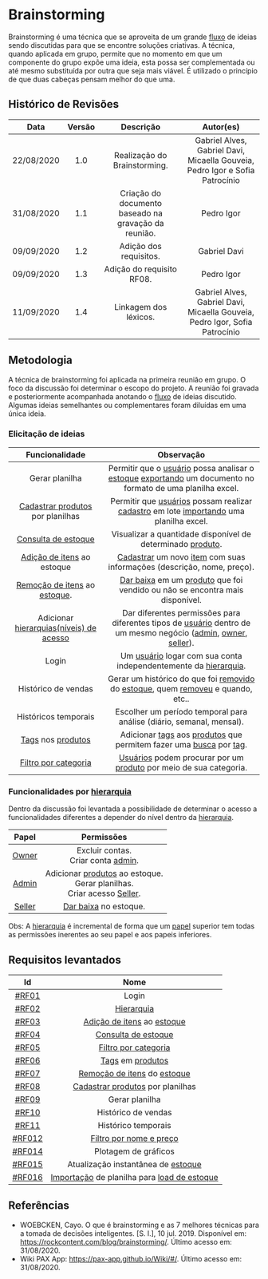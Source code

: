 # Brainstorming

Brainstorming é uma técnica que se aproveita de um grande [fluxo](Modeling/verbo?id=fluxo) de ideias sendo discutidas para que se encontre soluções criativas. A técnica, quando aplicada em grupo, permite que no momento em que um componente do grupo expõe uma ideia, esta possa ser complementada ou até mesmo substituída por outra que seja mais viável. É utilizado o princípio de que duas cabeças pensam melhor do que uma.

## Histórico de Revisões

|    Data    | Versão | Descrição | Autor(es) |
| :--------: | :----: | :-------: | :-------: |
| 22/08/2020 |  1.0   |             Realização do Brainstorming.             | Gabriel Alves, Gabriel Davi, Micaella Gouveia, Pedro Igor e Sofia Patrocínio |
| 31/08/2020 |  1.1   | Criação do documento baseado na gravação da reunião. |  Pedro Igor |
| 09/09/2020 |  1.2   |  Adição dos requisitos.  |  Gabriel Davi |
| 09/09/2020 |  1.3   | Adição do requisito RF08. |   Pedro Igor    |
| 11/09/2020 |  1.4   |  Linkagem dos léxicos. | Gabriel Alves, Gabriel Davi, Micaella Gouveia, Pedro Igor, Sofia Patrocínio |

## Metodologia

A técnica de brainstorming foi aplicada na primeira reunião em grupo. O foco da discussão foi determinar o escopo do projeto. A reunião foi gravada e posteriormente acompanhada anotando o [fluxo](Modeling/verbo?id=fluxo) de ideias discutido. Algumas ideias semelhantes ou complementares foram diluídas em uma única ideia.

### Elicitação de ideias

|                              Funcionalidade                               |                                                                              Observação                                                                               |
| :-----------------------------------------------------------------------: | :-------------------------------------------------------------------------------------------------------------------------------------------------------------------: |
|                              Gerar planilha                               | Permitir que o [usuário](Modeling/objeto?id=usuário) possa analisar o [estoque](Modeling/objeto?id=Estoque) [exportando](Modeling/verbo?id=Exportação) um documento no formato de uma planilha excel. |
|  [Cadastrar produtos](Modeling/verbo?id=Cadastrar-Produto) por planilhas  |                          Permitir que [usuários](Modeling/objeto?id=usuário) possam realizar [cadastro](Modeling/verbo?id=Cadastrar-Produto) em lote [importando](Modeling/verbo?id=Importação) uma planilha excel.                          |
|        [Consulta de estoque](Modeling/verbo?id=Consultar-Produto)         |                                       Visualizar a quantidade disponível de determinado [produto](Modeling/objeto?id=Produto).                                        |
|     [Adição de itens](Modeling/verbo?id=Cadastrar-Produto) ao estoque     |                                                 [Cadastrar](Modeling/verbo?id=Cadastrar-Produto) um novo [item](Modeling/objeto?id=Produto) com suas informações (descrição, nome, preço).                                                 |
|                       [Remoção de itens](Modeling/verbo?id=Baixa-em-Produto) ao [estoque](Modeling/objeto?id=Estoque).                        |            [Dar baixa](Modeling/verbo?id=Baixa-em-Produto) em um [produto](Modeling/objeto?id=Produto) que foi vendido ou não se encontra mais disponível.            |
|                  Adicionar [hierarquias(níveis) de acesso](Modeling/objeto?id=Papéis-dos-colaboradores)                  |              Dar diferentes permissões para diferentes tipos de [usuário](Modeling/objeto?id=usuário) dentro de um mesmo negócio ([admin](Modeling/objeto?id=admin), [owner](Modeling/objeto?id=Owner), [seller](Modeling/objeto?id=Seller)).              |
|                                   Login                                   |                                     Um [usuário](Modeling/objeto?id=usuário) logar com sua conta independentemente da [hierarquia](Modeling/objeto?id=Papéis-dos-colaboradores).                                     |
|                            Histórico de vendas                            |                             Gerar um histórico do que foi [removido](Modeling/verbo?id=Baixa-em-Produto) do [estoque](Modeling/objeto?id=Estoque), quem [removeu](Modeling/verbo?id=Baixa-em-Produto) e quando, etc..                             |
|                           Históricos temporais                            |                                                 Escolher um período temporal para análise (diário, semanal, mensal).                                                  |
| [Tags](Modeling/objeto?id=Tag) nos [produtos](Modeling/objeto?id=Produto) |                         Adicionar [tags](Modeling/objeto?id=Tag) aos [produtos](Modeling/objeto?id=Produto) que permitem fazer uma [busca](Modeling/verbo?id=Consultar-Produto) por [tag](Modeling/objeto?id=Tag).                         |
|                           [Filtro por categoria](Modeling/verbo?id=Filtrar-Produtos)                            |                     [Usuários](Modeling/objeto?id=usuário) podem procurar por um [produto](Modeling/objeto?id=Produto) por meio de sua categoria.                     |

### Funcionalidades por [hierarquia]((Modeling/objeto?id=Papéis-dos-colaboradores))

Dentro da discussão foi levantada a possibilidade de determinar o acesso a funcionalidades diferentes a depender do nível dentro da [hierarquia](Modeling/objeto?id=Papéis-dos-colaboradores).

<div>

|                Papel                |                                                               Permissões                                                                |
| :---------------------------------: | :-------------------------------------------------------------------------------------------------------------------------------------: |
|  [Owner](Modeling/objeto?id=Owner)  |                                   Excluir contas.<br> Criar conta [admin](Modeling/objeto?id=Admin).                                    |
|  [Admin](Modeling/objeto?id=Admin)  | Adicionar [produtos](Modeling/objeto?id=Produto) ao estoque.<br> Gerar planilhas.<br> Criar acesso [Seller](Modeling/objeto?id=Seller). |
| [Seller](Modeling/objeto?id=Seller) |                                       [Dar baixa](Modeling/verbo?id=Baixa-em-Produto) no estoque.                                       |

Obs: A [hierarquia](Modeling/objeto?id=Papéis-dos-colaboradores) é incremental de forma que um [papel](Modeling/objeto?id=Papéis-dos-colaboradores) superior tem todas as permissões inerentes ao seu papel e aos papeis inferiores.

</div>

## Requisitos levantados

|                                   Id                                   |                                                        Nome                                                        |
| :--------------------------------------------------------------------: | :----------------------------------------------------------------------------------------------------------------: |
| [#RF01](Elicitation/RequisitosElicitados.md?id=requisitos-funcionais)  |                                                       Login                                                        |
| [#RF02](Elicitation/RequisitosElicitados.md?id=requisitos-funcionais)  |                             [Hierarquia](Modeling/objeto?id=Papéis-dos-colaboradores)                              |
| [#RF03](Elicitation/RequisitosElicitados.md?id=requisitos-funcionais)  |                         [Adição de itens](Modeling/verbo?id=Cadastrar-Produto) ao  [estoque](Modeling/objeto?id=Estoque)                         |
| [#RF04](Elicitation/RequisitosElicitados.md?id=requisitos-funcionais)  |                             [Consulta de estoque](Modeling/verbo?id=Consultar-Produto)                             |
| [#RF05](Elicitation/RequisitosElicitados.md?id=requisitos-funcionais)  |                                                [Filtro por categoria](Modeling/verbo?id=Filtrar-Produtos)                                                |
| [#RF06](Elicitation/RequisitosElicitados.md?id=requisitos-funcionais)  |                      [Tags](Modeling/objeto?id=Tag) em [produtos](Modeling/objeto?id=Produto)                      |
| [#RF07](Elicitation/RequisitosElicitados.md?id=requisitos-funcionais)  |                                            [Remoção de itens](Modeling/verbo?id=Baixa-em-Produto) do [estoque](Modeling/objeto?id=Estoque)                                             |
| [#RF08](Elicitation/RequisitosElicitados.md?id=requisitos-funcionais)  |                      [Cadastrar produtos](Modeling/verbo?id=Cadastrar-Produto) por planilhas                       |
| [#RF09](Elicitation/RequisitosElicitados.md?id=requisitos-funcionais)  |                                                   Gerar planilha                                                   |
| [#RF10](Elicitation/RequisitosElicitados.md?id=requisitos-funcionais)  |                                                Histórico de vendas                                                 |
| [#RF11](Elicitation/RequisitosElicitados.md?id=requisitos-funcionais)  |                                                Histórico temporais                                                 |
| [#RF012](Elicitation/RequisitosElicitados.md?id=requisitos-funcionais) |                                              [Filtro por nome e preço](Modeling/verbo?id=Filtrar-Produtos)                                               |
| [#RF014](Elicitation/RequisitosElicitados.md?id=requisitos-funcionais) |                                                Plotagem de gráficos                                                |
| [#RF015](Elicitation/RequisitosElicitados.md?id=requisitos-funcionais) |                          Atualização instantânea de [estoque](Modeling/objeto?id=Estoque)                          |
| [#RF016](Elicitation/RequisitosElicitados.md?id=requisitos-funcionais) | [Importação](Modeling/verbo?id=Importação) de planilha para [load de estoque](Modeling/verbo?id=Cadastrar-Produto) |

## Referências

- WOEBCKEN, Cayo. O que é brainstorming e as 7 melhores técnicas para a tomada de decisões inteligentes. [S. l.], 10 jul. 2019. Disponível em: <https://rockcontent.com/blog/brainstorming/>. Último acesso em: 31/08/2020.
- Wiki PAX App: <https://pax-app.github.io/Wiki/#/>. Último acesso em: 31/08/2020.

